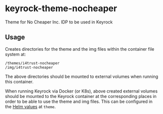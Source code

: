 # keyrock-theme-nocheaper
Theme for No Cheaper Inc. IDP to be used in Keyrock

## Usage
Creates directories for the theme and the img files within the container file system at:
```shell
/themes/i4trust-nocheaper
/img/i4trust-nocheaper
```
The above directories should be mounted to external volumes when running this container.

When running Keyrock via Docker (or K8s), above created external volumes should be mounted to the Keyrock 
container at the corresponding places in order to be able to use the theme and img files. 
This can be configured in the 
[Helm values](https://github.com/FIWARE/helm-charts/blob/main/charts/keyrock/values.yaml) 
at `theme`.
